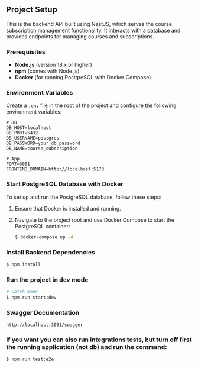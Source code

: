 ## Project Setup

This is the backend API built using NestJS, which serves the course subscription management functionality. It interacts with a database and provides endpoints for managing courses and subscriptions.

### Prerequisites

- **Node.js** (version 18.x or higher)
- **npm** (comes with Node.js)
- **Docker** (for running PostgreSQL with Docker Compose)

### Environment Variables

Create a `.env` file in the root of the project and configure the following environment variables:

```env
# DB
DB_HOST=localhost
DB_PORT=5432
DB_USERNAME=postgres
DB_PASSWORD=your_db_password
DB_NAME=course_subscription

# App
PORT=3001
FRONTEND_DOMAIN=http://localhost:5173
```

### Start PostgreSQL Database with Docker

To set up and run the PostgreSQL database, follow these steps:

1. Ensure that Docker is installed and running.
2. Navigate to the project root and use Docker Compose to start the PostgreSQL container:

   ```bash
   $ docker-compose up -d


### Install Backend Dependencies

```bash
$ npm install
```

### Run the project in dev mode

```bash
# watch mode
$ npm run start:dev
```


### Swagger Documentation
```http request
http://localhost:3001/swagger
```


### If you want you can also run integrations tests, but turn off first the running application  (not db) and run the command:
```bash
$ npm run test:e2e
```
